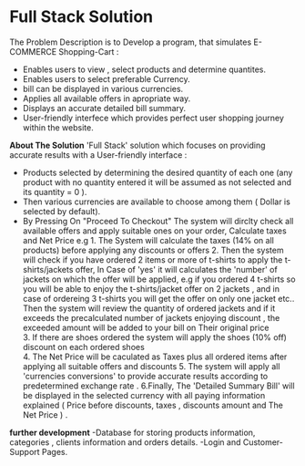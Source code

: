 # Full Stack Solution

The Problem Description is to Develop a program, that simulates E-COMMERCE Shopping-Cart :
   
   - Enables users to view , select products and determine quantites.
   - Enables users to select preferable Currency.
   - bill can be displayed in various currencies. 
   - Applies all available offers in apropriate way.
   - Displays an accurate detailed bill summary.
   - User-friendly interfece which provides perfect user shopping journey within the website.
   
   **About The Solution**
  'Full Stack' solution which focuses on providing accurate results with a User-friendly interface :
 
   - Products selected by determining the desired quantity of each one (any product with no quantity entered it will be assumed as not selected and its quantity = 0 ).
   - Then various currencies are available to choose among them ( Dollar is selected by default).
   - By Pressing On "Proceed To Checkout" The system will dirclty check all available offers and apply suitable ones on your order, Calculate taxes and Net Price e.g 
                   1. The System will calculate the taxes (14% on all products) before applying any discounts or offers 
                   2. Then the system will check if you have ordered 2 items or more of t-shirts to apply the t-shirts/jackets offer, In Case of 'yes' it will calculates the 'number' of jackets on which the offer will be applied, e.g if you ordered 4 t-shirts so you will be able to enjoy the t-shirts/jacket offer on 2 jackets , and in case of ordereing 3 t-shirts you will get the offer on only one jacket etc.. Then the system will review the quantity of ordered jackets and if it exceeds the precalculated number of jackets enjoying discount , the exceeded amount will be added to your bill on Their original price  
                   3. If there are shoes ordered the system will apply the shoes (10% off) discount on each ordered shoes   
				   4. The Net Price will be caculated as Taxes plus all ordered items after applying all suitable offers and discounts 
				   5. The system will apply all 'currencies conversions' to provide accurate results according to predetermined exchange rate .
				   6.Finally, The 'Detailed Summary Bill' will be displayed in the selected currency with all paying information explained ( Price before discounts, taxes , discounts amount and The Net Price ) . 
 				 
**further development**
 -Database for storing products information, categories , clients information and orders details.
 -Login and Customer-Support Pages.